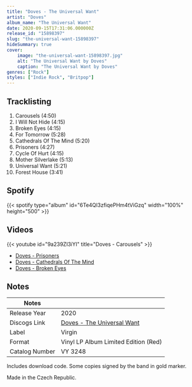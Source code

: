 ```yaml
---
title: "Doves - The Universal Want"
artist: "Doves"
album_name: "The Universal Want"
date: 2020-09-15T17:31:06.000000Z
release_id: "15898397"
slug: "the-universal-want-15898397"
hideSummary: true
cover:
    image: "the-universal-want-15898397.jpg"
    alt: "The Universal Want by Doves"
    caption: "The Universal Want by Doves"
genres: ["Rock"]
styles: ["Indie Rock", "Britpop"]
---
```


## Tracklisting
1. Carousels (4:50)
2. I Will Not Hide (4:15)
3. Broken Eyes (4:15)
4. For Tomorrow (5:28)
5. Cathedrals Of The Mind (5:20)
6. Prisoners (4:27)
7. Cycle Of Hurt (4:15)
8. Mother Silverlake (5:13)
9. Universal Want (5:21)
10. Forest House (3:41)


## Spotify
{{< spotify type="album" id="6Te4QI3zfiqePHm4tViGzq" width="100%" height="500" >}}



## Videos
{{< youtube id="9a239ZI3iYI" title="Doves - Carousels" >}}
- [Doves - Prisoners](https://www.youtube.com/watch?v=Q02PXRTMus4)
- [Doves - Cathedrals Of The Mind](https://www.youtube.com/watch?v=MBWsg9MtQuM)
- [Doves - Broken Eyes](https://www.youtube.com/watch?v=pISDosb4Aes)

## Notes
| Notes          |             |
| ---------------| ----------- |
| Release Year   | 2020 |
| Discogs Link   | [Doves - The Universal Want](https://www.discogs.com/release/15898397-Doves-The-Universal-Want) |
| Label          | Virgin |
| Format         | Vinyl LP Album Limited Edition (Red) |
| Catalog Number | VY 3248 |

Includes download code. Some copies signed by the band in gold marker.

Made in the Czech Republic.
